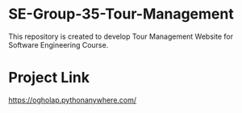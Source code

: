# SE-Group-35-Tour-Management
This repository is created to develop Tour Management Website for Software Engineering Course.
# Project Link
https://ogholap.pythonanywhere.com/

